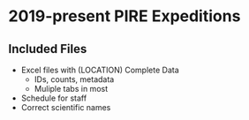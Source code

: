 # 2019-present PIRE Expeditions

## Included Files 

* Excel files with (LOCATION) Complete Data
	* IDs, counts, metadata
	* Muliple tabs in most
* Schedule for staff
* Correct scientific names
